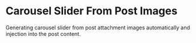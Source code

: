 # Carousel Slider From Post Images

Generating carousel slider from post attachment images automatically and injection into the post content.
